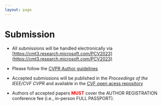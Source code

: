```yaml
---
layout: page  
---
```


# Submission

* All submissions will be handled electronically via [https://cmt3.research.microsoft.com/PCV2023](https://cmt3.research.microsoft.com/PCV2023)

* Please follow the [CVPR Author guidelines](https://cvpr.thecvf.com/Conferences/2023/AuthorGuidelines) 

* Accepted submissions will be published in the *Proceedings of the IEEE/CVF CVPR* and available in the [CVF open acess repository](https://openaccess.thecvf.com/)

* Authors of accepted papers <span style="color:red"> **MUST** </span> cover the AUTHOR REGISTRATION  conference fee  (i.e., in-person FULL PASSPORT). 
